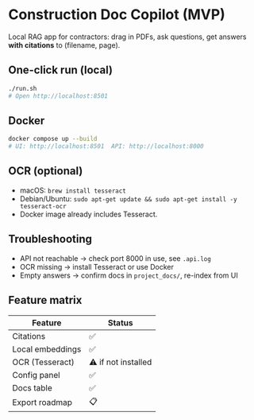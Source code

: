 # Construction Doc Copilot (MVP)

Local RAG app for contractors: drag in PDFs, ask questions, get answers **with citations** to (filename, page).

## One-click run (local)

```bash
./run.sh
# Open http://localhost:8501
```

## Docker

```bash
docker compose up --build
# UI: http://localhost:8501  API: http://localhost:8000
```

## OCR (optional)

- macOS: `brew install tesseract`
- Debian/Ubuntu: `sudo apt-get update && sudo apt-get install -y tesseract-ocr`
- Docker image already includes Tesseract.

## Troubleshooting

- API not reachable → check port 8000 in use, see `.api.log`
- OCR missing → install Tesseract or use Docker
- Empty answers → confirm docs in `project_docs/`, re-index from UI

## Feature matrix

| Feature | Status |
| --- | --- |
| Citations | ✅ |
| Local embeddings | ✅ |
| OCR (Tesseract) | ⚠️ if not installed |
| Config panel | ✅ |
| Docs table | ✅ |
| Export roadmap | 📋 |
